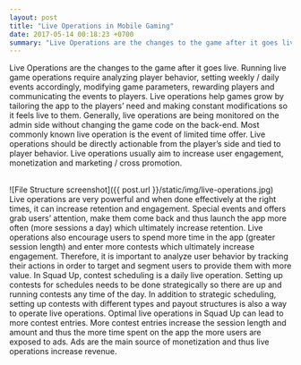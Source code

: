 ```yaml
---
layout: post
title: "Live Operations in Mobile Gaming"
date: 2017-05-14 00:18:23 +0700
summary: "Live Operations are the changes to the game after it goes live. Running live game operations require analyzing player behavior, setting weekly / daily events accordingly, modifying game parameters, rewarding players and communicating the events to players."
---
```


Live Operations are the changes to the game after it goes live. Running live game operations require analyzing player behavior, setting weekly / daily events accordingly, modifying game parameters, rewarding players and communicating the events to players. Live operations help games grow by tailoring the app to the players’ need and making constant modifications so it feels live to them. Generally, live operations are being monitored on the admin side without changing the game code on the back-end. Most commonly known live operation is the event of limited time offer. Live operations should be directly actionable from the player’s side and tied to player behavior. Live operations usually aim to increase user engagement, monetization and marketing / cross promotion.

<br>
![File Structure screenshot]({{ post.url }}/static/img/live-operations.jpg)

<br>
Live operations are very powerful and when done effectively at the right times, it can increase retention and engagement. Special events and offers grab users’ attention, make them come back and thus launch the app more often (more sessions a day) which ultimately increase retention. Live operations also encourage users to spend more time in the app (greater session length) and enter more contests which ultimately increase engagement. Therefore, it is important to analyze user behavior by tracking their actions in order to target and segment users to provide them with more value. In Squad Up, contest scheduling is a daily live operation. Setting up contests for schedules needs to be done strategically so there are up and running contests any time of the day. In addition to strategic scheduling, setting up contests with different types and payout structures is also a way to operate live operations. Optimal live operations in Squad Up can lead to more contest entries. More contest entries increase the session length and amount and thus the more time spent on the app the more users are exposed to ads. Ads are the main source of monetization and thus live operations increase revenue. 


